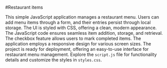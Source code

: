 #Restaurant items

This simple JavaScript application manages a restaurant menu. Users can add menu items through a form, and their entries persist through local storage. The UI is styled with CSS, offering a clean, modern appearance. The JavaScript code ensures seamless item addition, storage, and retrieval. The checkbox feature allows users to mark completed items. The application employs a responsive design for various screen sizes. The project is ready for deployment, offering an easy-to-use interface for restaurant menu management. Explore the `script.js` file for functionality details and customize the styles in `styles.css`.
